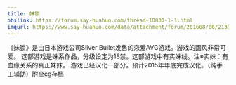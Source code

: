 ```yaml
---
title: 妹锁
bbslink: https://forum.say-huahuo.com/thread-10831-1-1.html
imgurl: https://www.say-huahuo.com/data/attachment/forum/201608/06/213947fel4swnjtwm5m83m.jpg
---
```


《妹锁》是由日本游戏公司Silver Bullet发售的恋爱AVG游戏。游戏的画风非常可爱。
这部游戏是妹系作品，分级设定为18禁。这部游戏中有实妹线。注※实妹：有血缘关系的真正妹妹。
游戏已经汉化一部分。预计2015年年底完成汉化。（纯手工辅助）附全cg存档<!--more-->
